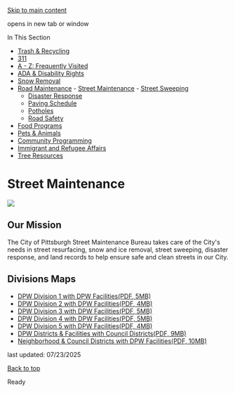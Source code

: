 [Skip to main content](https://www.pittsburghpa.gov/Resident-Services/Road-Maintenance/Street-Maintenance#main-content)

opens in new tab or window

In This Section

- [Trash & Recycling](https://www.pittsburghpa.gov/Resident-Services/Trash-Recycling)
- [311](https://www.pittsburghpa.gov/Resident-Services/311)
- [A - Z: Frequently Visited](https://www.pittsburghpa.gov/Resident-Services/A-Z-Frequently-Visited)
- [ADA & Disability Rights](https://www.pittsburghpa.gov/Resident-Services/ADA-Disability-Rights)
- [Snow Removal](https://www.pittsburghpa.gov/Resident-Services/Snow-Removal)
- [Road Maintenance](https://www.pittsburghpa.gov/Resident-Services/Road-Maintenance)  - [Street Maintenance](https://www.pittsburghpa.gov/Resident-Services/Road-Maintenance/Street-Maintenance)    - [Street Sweeping](https://www.pittsburghpa.gov/Resident-Services/Road-Maintenance/Street-Maintenance/Street-Sweeping)
    - [Disaster Response](https://www.pittsburghpa.gov/Resident-Services/Road-Maintenance/Street-Maintenance/Disaster-Response)
  - [Paving Schedule](https://www.pittsburghpa.gov/Resident-Services/Road-Maintenance/Paving-Schedule)
  - [Potholes](https://www.pittsburghpa.gov/Resident-Services/Road-Maintenance/Potholes)
  - [Road Safety](https://www.pittsburghpa.gov/Resident-Services/Road-Maintenance/Road-Safety)
- [Food Programs](https://www.pittsburghpa.gov/Resident-Services/Food-Programs)
- [Pets & Animals](https://www.pittsburghpa.gov/Resident-Services/Pets-Animals)
- [Community Programming](https://www.pittsburghpa.gov/Resident-Services/Community-Programming)
- [Immigrant and Refugee Affairs](https://www.pittsburghpa.gov/Resident-Services/Immigrant-and-Refugee-Affairs)
- [Tree Resources](https://www.pittsburghpa.gov/Resident-Services/Tree-Resources)

# Street Maintenance

![](https://www.pittsburghpa.gov/files/assets/city/v/2/dpw/images/brookline-boulevard.jpg)

## Our Mission

The City of Pittsburgh Street Maintenance Bureau takes care of the City's needs in street resurfacing, snow and ice removal, street sweeping, disaster response, and land records to help ensure safe and clean streets in our City.

## Divisions Maps

- [DPW Division 1 with DPW Facilities(PDF, 5MB)](https://www.pittsburghpa.gov/files/assets/city/v/1/dpw/documents/11433_dpwdivision1_36x48.pdf)
- [DPW Division 2 with DPW Facilities(PDF, 4MB)](https://www.pittsburghpa.gov/files/assets/city/v/1/dpw/documents/11434_dpwdivision2_36x48.pdf)
- [DPW Division 3 with DPW Facilities(PDF, 5MB)](https://www.pittsburghpa.gov/files/assets/city/v/1/dpw/documents/11435_dpwdivision3_36x48.pdf)
- [DPW Division 4 with DPW Facilities(PDF, 5MB)](https://www.pittsburghpa.gov/files/assets/city/v/1/dpw/documents/11436_dpwdivision4_36x48.pdf)
- [DPW Division 5 with DPW Facilities(PDF, 4MB)](https://www.pittsburghpa.gov/files/assets/city/v/1/dpw/documents/11437_dpwdivision5_36x48.pdf)
- [DPW Districts & Facilities with Council Districts(PDF, 9MB)](https://www.pittsburghpa.gov/files/assets/city/v/1/dpw/documents/11438_dpwdivisionscouncil_36x48.pdf)
- [Neighborhood & Council Districts with DPW Facilities(PDF, 10MB)](https://www.pittsburghpa.gov/files/assets/city/v/1/dpw/documents/11439_dpwfaciltiesneigborhoodcouncil_36x48.pdf)

last updated: 07/23/2025

[Back to top](https://www.pittsburghpa.gov/Resident-Services/Road-Maintenance/Street-Maintenance#body-top)

Ready
